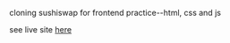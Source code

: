 cloning sushiswap for frontend practice--html, css and js

see live site [here](https://sushi-silk-pi.vercel.app)

